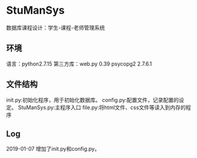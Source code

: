 # StuManSys
数据库课程设计：学生-课程-老师管理系统
## 环境
语言：python2.7.15
第三方库：web.py 0.39 psycopg2 2.7.6.1
## 文件结构
init.py:初始化程序，用于初始化数据库。
config.py:配置文件，记录配置的设定。
StuManSys.py:主程序入口
file.py:将html文件、css文件等读入到内存的程序
## Log
2019-01-07 增加了init.py和config.py。